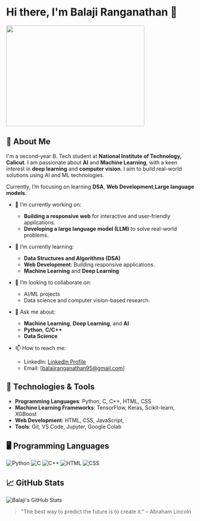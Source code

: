 # Hi there, I'm **Balaji Ranganathan** 👋
<img align='right-end' width='370' height='270' src='https://cdn.dribbble.com/users/1162077/screenshots/3848914/programmer.gif'>

## 🚀 About Me
I'm a second-year B. Tech student at **National Institute of Technology, Calicut**. I am passionate about **AI** and **Machine Learning**, with a keen interest in **deep learning** and **computer vision**. I aim to build real-world solutions using AI and ML technologies.

Currently, I’m focusing on learning **DSA**, **Web Development**,**Large language models**.

- 🔭 I’m currently working on:
   - **Building a responsive web** for interactive and user-friendly applications.
   - **Developing a large language model (LLM)** to solve real-world problems.

- 🌱 I’m currently learning:
  - **Data Structures and Algorithms (DSA)**
  - **Web Development**: Building responsive applications.
  - **Machine Learning** and **Deep Learning**

- 👯 I’m looking to collaborate on:
  - AI/ML projects
  - Data science and computer vision-based research.

- 💬 Ask me about:
  - **Machine Learning**, **Deep Learning**, and **AI**
  - **Python**, **C/C++**
  -  **Data Science**
 

- 📫 How to reach me:
  - LinkedIn: [LinkedIn Profile](https://www.linkedin.com/in/balajiranganathan06)
  - Email: [balajiranganathan95@gmail.com]

## 🔧 Technologies & Tools

- **Programming Languages**: Python, C, C++, HTML, CSS
- **Machine Learning Frameworks**: TensorFlow, Keras, Scikit-learn, XGBoost
- **Web Development**: HTML, CSS, JavaScript, 
- **Tools**: Git, VS Code, Jupyter, Google Colab

## 🖥️ Programming Languages

![Python](https://img.shields.io/badge/Python-3776AB?style=flat-square&logo=python&logoColor=white)
![C](https://img.shields.io/badge/C-00599C?style=flat-square&logo=c&logoColor=white)
![C++](https://img.shields.io/badge/C++-00599C?style=flat-square&logo=c%2B%2B&logoColor=white)
![HTML](https://img.shields.io/badge/HTML-E34F26?style=flat-square&logo=html5&logoColor=white)
![CSS](https://img.shields.io/badge/CSS-1572B6?style=flat-square&logo=css3&logoColor=white)

## 📈 GitHub Stats

![Balaji's GitHub Stats](https://github-readme-stats.vercel.app/api?username=balajiranganathan&show_icons=true&hide_title=true&count_private=true&hide=prs&theme=radical)



> "The best way to predict the future is to create it." – Abraham Lincoln

